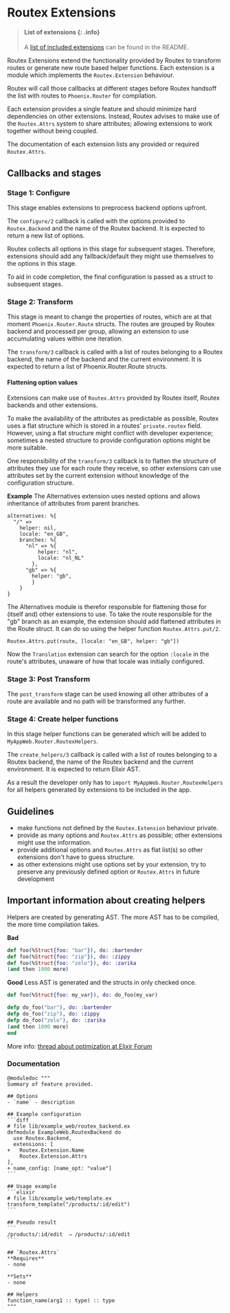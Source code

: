 # Routex Extensions

> #### List of extensions {: .info}
> A [list of included extensions](README.md#extensions) can be found in the README.

Routex Extensions extend the functionality provided by Routex to transform
routes or generate new route based helper functions. Each extension is a module
which implements the `Routex.Extension` behaviour.

Routex will call those callbacks at different stages before Routex handsoff the
list with routes to `Phoenix.Router` for compilation.

Each extension provides a single feature and should minimize hard dependencies
on other extensions. Instead, Routex advises to make use of the `Routex.Attrs`
system to share attributes; allowing extensions to work together without being
coupled.

The documentation of each extension lists any provided or required
`Routex.Attrs`.


## Callbacks and stages

### Stage 1: Configure

This stage enables extensions to preprocess backend options upfront.

The `configure/2` callback is called with the options provided to
`Routex.Backend` and the name of the Routex backend. It is expected to return a
new list of options.

Routex collects all options in this stage for subsequent stages. Therefore,
extensions should add any fallback/default they might use themselves to the
options in this stage.

To aid in code completion, the final configuration is passed as a struct to
subsequent stages.


### Stage 2: Transform

This stage is meant to change the properties of routes, which are at that moment
`Phoenix.Router.Route` structs. The routes are grouped by Routex backend and
processed per group, allowing an extension to use accumulating values within one
iteration.

The `transform/3` callback is called with a list of routes belonging to a
Routex backend, the name of the backend and the current environment. It is
expected to return a list of Phoenix.Router.Route structs.


#### Flattening option values

Extensions can make use of `Routex.Attrs` provided by Routex itself, Routex
backends and other extensions.

To make the availability of the attributes as predictable as possible, Routex
uses a flat structure which is stored in a routes' `private.routex` field.
However, using a flat structure might conflict with developer experience;
sometimes a nested structure to provide configuration options might be more
suitable.

One responsibility of the `transform/3` callback is to flatten the structure of
attributes they use for each route they receive, so other extensions can use
attributes set by the current extension without knowledge of the configuration
structure.

**Example**
The Alternatives extension uses nested options and allows inheritance
of attributes from parent branches.

```
alternatives: %{
  "/" =>
    helper: nil,
    locale: "en_GB",
    branches: %{
      "nl" => %{
          helper: "nl",
          locale: "nl_NL"
        },
      "gb" => %{
        helper: "gb",
        }
    }
}
```
The Alternatives module is therefor responsible for flattening those for
(itself and) other extensions to use. To take the route responsible for the
"gb" branch as an example, the extension should add flattened attributes in the
Route struct. It can do so using the helper function `Routex.Attrs.put/2`.

```
Routex.Attrs.put(route, [locale: "en_GB", helper: "gb"])
```

Now the `Translation` extension can search for the option `:locale` in the
route's attributes, unaware of how that locale was initially configured.


### Stage 3: Post Transform

The `post_transform` stage can be used knowing all other attributes of a route
are available and no path will be transformed any further.


### Stage 4: Create helper functions

In this stage helper functions can be generated which will be added to
`MyAppWeb.Router.RoutexHelpers`.

The `create_helpers/3` callback is called with a list of routes belonging to a
Routex backend, the name of the Routex backend and the current environment.
It is expected to return Elixir AST.

As a result the developer only has to `import MyAppWeb.Router.RoutexHelpers`
for all helpers generated by extensions to be included in the app.


## Guidelines

* make functions not defined by the `Routex.Extension` behaviour private.
* provide as many options and `Routex.Attrs` as possible; other extensions might use the information.
* provide additional options and `Routex.Attrs` as flat list(s) so other extensions don't have to guess structure.
* as other extensions might use options set by your extension, try to preserve any previously defined option or `Routex.Attrs` in future development


## Important information about creating helpers

Helpers are created by generating AST. The more AST has to be compiled, the more
time compilation takes.

**Bad**
```elixir
def foo(%Struct{foo: "bar"}), do: :bartender
def foo(%Struct{foo: "zip"}), do: :zippy
def foo(%Struct{foo: "zelo"}), do: :zarika
(and then 1000 more)
```

**Good**
Less AST is generated and the structs in only checked once.

```elixir
def foo(%Struct{foo: my_var}), do: do_foo(my_var)

defp do_foo("bar"), do: :bartender
defp do_foo("zip"), do: :zippy
defp do_foo("zelo"), do: :zarika
(and then 1000 more)
end
```

More info: [thread about optimization at Elixir Forum](https://elixirforum.com/t/compiling-files-with-many-function-heads-is-very-slow-otp-26-issue/57105/25)


### Documentation

    @moduledoc """
    Summary of feature provided.

    ## Options
    - `name` - description

    ## Example configuration
    ```diff
    # file lib/example_web/routex_backend.ex
    defmodule ExampleWeb.RoutexBackend do
      use Routex.Backend,
      extensions: [
    +   Routex.Extension.Name
        Routex.Extension.Attrs
    ],
    + name_config: [name_opt: "value"]
    ```

    ## Usage example
    ```elixir
    # file lib/example_web/template.ex
    transform_template("/products/:id/edit")
    ```

    ## Pseudo result
    ```
    /products/:id/edit  ⇒ /products/:id/edit
    ```

    ## `Routex.Attrs`
    **Requires**
    - none

    **Sets**
    - none

    ## Helpers
    function_name(arg1 :: type) :: type
    """
